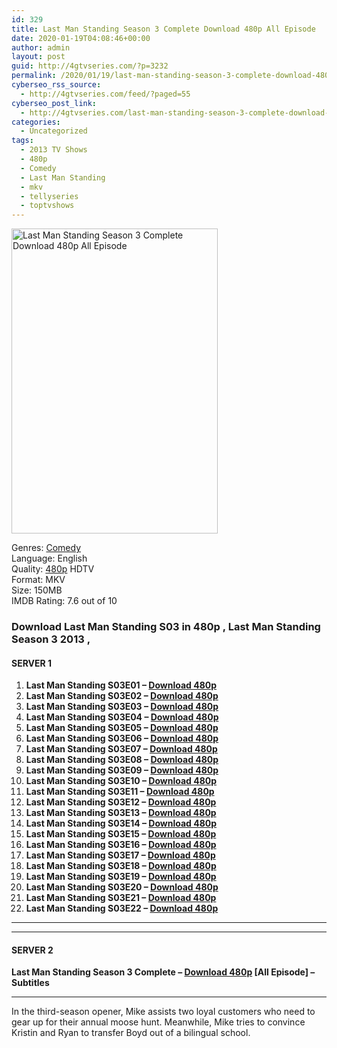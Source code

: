 ```yaml
---
id: 329
title: Last Man Standing Season 3 Complete Download 480p All Episode
date: 2020-01-19T04:08:46+00:00
author: admin
layout: post
guid: http://4gtvseries.com/?p=3232
permalink: /2020/01/19/last-man-standing-season-3-complete-download-480p-all-episode-2/
cyberseo_rss_source:
  - http://4gtvseries.com/feed/?paged=55
cyberseo_post_link:
  - http://4gtvseries.com/last-man-standing-season-3-complete-download-480p-all-episode/
categories:
  - Uncategorized
tags:
  - 2013 TV Shows
  - 480p
  - Comedy
  - Last Man Standing
  - mkv
  - tellyseries
  - toptvshows
---
```

<img loading="lazy" class="aligncenter" src="https://1.bp.blogspot.com/--h8xMoEvueo/XiPV2M3vFyI/AAAAAAAAA7M/z0m0jyXeimUUTczUoQHP0sY7vZHCnwjsgCK4BGAYYCw/s1600/Last%2BMan%2BStanding%2BSeason%2B3.jpg" alt="Last Man Standing Season 3 Complete Download 480p All Episode" width="330" height="488" />

Genres: <a href="http://4gtvseries.com/tag/comedy/" data-wpel-link="internal">Comedy</a>  
Language: English  
Quality:&nbsp;<a href="http://4gtvseries.com/tag/480p/" data-wpel-link="internal">480p</a>&nbsp;HDTV  
Format: MKV  
Size: 150MB  
IMDB Rating: 7.6 out of 10

### **Download Last Man Standing S03 in 480p , Last Man Standing Season 3 2013 ,&nbsp;**

#### <span><strong>SERVER 1</strong></span>

  1. **Last Man Standing S03E01 – <a href="http://slink.dl480p.xyz/rpEcWfrQ" data-wpel-link="external" target="_blank" rel="nofollow external noopener noreferrer" class="wpel-icon-left"><i class="wpel-icon fa fa-download" aria-hidden="true"></i>Download 480p</a>**
  2. **Last Man Standing S03E02 – <a href="http://slink.dl480p.xyz/Knxugu" data-wpel-link="external" target="_blank" rel="nofollow external noopener noreferrer" class="wpel-icon-left"><i class="wpel-icon fa fa-download" aria-hidden="true"></i>Download 480p</a>**
  3. **Last Man Standing S03E03 – <a href="http://slink.dl480p.xyz/n1q09" data-wpel-link="external" target="_blank" rel="nofollow external noopener noreferrer" class="wpel-icon-left"><i class="wpel-icon fa fa-download" aria-hidden="true"></i>Download 480p</a>**
  4. **Last Man Standing S03E04 – <a href="http://slink.dl480p.xyz/CvJxC9" data-wpel-link="external" target="_blank" rel="nofollow external noopener noreferrer" class="wpel-icon-left"><i class="wpel-icon fa fa-download" aria-hidden="true"></i>Download 480p</a>**
  5. **Last Man Standing S03E05 – <a href="http://slink.dl480p.xyz/6OE0g0" data-wpel-link="external" target="_blank" rel="nofollow external noopener noreferrer" class="wpel-icon-left"><i class="wpel-icon fa fa-download" aria-hidden="true"></i>Download 480p</a>**
  6. **Last Man Standing S03E06 – <a href="http://slink.dl480p.xyz/h4Cb9" data-wpel-link="external" target="_blank" rel="nofollow external noopener noreferrer" class="wpel-icon-left"><i class="wpel-icon fa fa-download" aria-hidden="true"></i>Download 480p</a>**
  7. **Last Man Standing S03E07 – <a href="http://slink.dl480p.xyz/6DBVhtY" data-wpel-link="external" target="_blank" rel="nofollow external noopener noreferrer" class="wpel-icon-left"><i class="wpel-icon fa fa-download" aria-hidden="true"></i>Download 480p</a>**
  8. **Last Man Standing S03E08 – <a href="http://slink.dl480p.xyz/DnQUB2nV" data-wpel-link="external" target="_blank" rel="nofollow external noopener noreferrer" class="wpel-icon-left"><i class="wpel-icon fa fa-download" aria-hidden="true"></i>Download 480p</a>**
  9. **Last Man Standing S03E09 – <a href="http://slink.dl480p.xyz/ZV9CW" data-wpel-link="external" target="_blank" rel="nofollow external noopener noreferrer" class="wpel-icon-left"><i class="wpel-icon fa fa-download" aria-hidden="true"></i>Download 480p</a>**
 10. **Last Man Standing S03E10 – <a href="http://slink.dl480p.xyz/mnlCA2" data-wpel-link="external" target="_blank" rel="nofollow external noopener noreferrer" class="wpel-icon-left"><i class="wpel-icon fa fa-download" aria-hidden="true"></i>Download 480p</a>**
 11. **Last Man Standing S03E11 – <a href="http://slink.dl480p.xyz/AqBe2" data-wpel-link="external" target="_blank" rel="nofollow external noopener noreferrer" class="wpel-icon-left"><i class="wpel-icon fa fa-download" aria-hidden="true"></i>Download 480p</a>**
 12. **Last Man Standing S03E12 – <a href="http://slink.dl480p.xyz/eom82E" data-wpel-link="external" target="_blank" rel="nofollow external noopener noreferrer" class="wpel-icon-left"><i class="wpel-icon fa fa-download" aria-hidden="true"></i>Download 480p</a>**
 13. **Last Man Standing S03E13 – <a href="http://slink.dl480p.xyz/kqZJ" data-wpel-link="external" target="_blank" rel="nofollow external noopener noreferrer" class="wpel-icon-left"><i class="wpel-icon fa fa-download" aria-hidden="true"></i>Download 480p</a>**
 14. **Last Man Standing S03E14 – <a href="http://slink.dl480p.xyz/br7bzpbP" data-wpel-link="external" target="_blank" rel="nofollow external noopener noreferrer" class="wpel-icon-left"><i class="wpel-icon fa fa-download" aria-hidden="true"></i>Download 480p</a>**
 15. **Last Man Standing S03E15 – <a href="http://slink.dl480p.xyz/1S7OYtC" data-wpel-link="external" target="_blank" rel="nofollow external noopener noreferrer" class="wpel-icon-left"><i class="wpel-icon fa fa-download" aria-hidden="true"></i>Download 480p</a>**
 16. **Last Man Standing S03E16 – <a href="http://slink.dl480p.xyz/VfSP5" data-wpel-link="external" target="_blank" rel="nofollow external noopener noreferrer" class="wpel-icon-left"><i class="wpel-icon fa fa-download" aria-hidden="true"></i>Download 480p</a>**
 17. **Last Man Standing S03E17 – <a href="http://slink.dl480p.xyz/41VBUCwG" data-wpel-link="external" target="_blank" rel="nofollow external noopener noreferrer" class="wpel-icon-left"><i class="wpel-icon fa fa-download" aria-hidden="true"></i>Download 480p</a>**
 18. **Last Man Standing S03E18 – <a href="http://slink.dl480p.xyz/v9yG6JTs" data-wpel-link="external" target="_blank" rel="nofollow external noopener noreferrer" class="wpel-icon-left"><i class="wpel-icon fa fa-download" aria-hidden="true"></i>Download 480p</a>**
 19. **Last Man Standing S03E19 – <a href="http://slink.dl480p.xyz/E1LAxCVh" data-wpel-link="external" target="_blank" rel="nofollow external noopener noreferrer" class="wpel-icon-left"><i class="wpel-icon fa fa-download" aria-hidden="true"></i>Download 480p</a>**
 20. **Last Man Standing S03E20 – <a href="http://slink.dl480p.xyz/yaD7IJ8" data-wpel-link="external" target="_blank" rel="nofollow external noopener noreferrer" class="wpel-icon-left"><i class="wpel-icon fa fa-download" aria-hidden="true"></i>Download 480p</a>**
 21. **Last Man Standing S03E21 – <a href="http://slink.dl480p.xyz/fXR0C" data-wpel-link="external" target="_blank" rel="nofollow external noopener noreferrer" class="wpel-icon-left"><i class="wpel-icon fa fa-download" aria-hidden="true"></i>Download 480p</a>**
 22. **Last Man Standing S03E22 – <a href="http://slink.dl480p.xyz/bs1M" data-wpel-link="external" target="_blank" rel="nofollow external noopener noreferrer" class="wpel-icon-left"><i class="wpel-icon fa fa-download" aria-hidden="true"></i>Download 480p</a>**

* * *

* * *

#### <span><strong>SERVER 2</strong></span>

**Last Man Standing Season 3 Complete – <a href="http://dl480p.xyz/3501/" data-wpel-link="external" target="_blank" rel="nofollow external noopener noreferrer" class="wpel-icon-left"><i class="wpel-icon fa fa-download" aria-hidden="true"></i>Download 480p</a> [All Episode] – Subtitles**

* * *

In the third-season opener, Mike assists two loyal customers who need to gear up for their annual moose hunt. Meanwhile, Mike tries to convince Kristin and Ryan to transfer Boyd out of a bilingual school.

<div align="center">
</div>